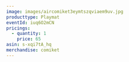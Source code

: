 ```yaml
---
image: images/aircomiket3eymtszqviaem9uv.jpg
producttype: Playmat
eventId: iuq6O2mCN
pricings:
  - quantity: 1
    price: 65
asin: s-xqi7tA_hq
merchandise: comiket
---
```

